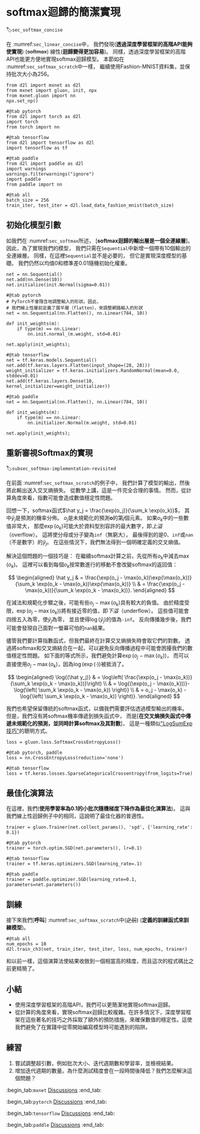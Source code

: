 # softmax迴歸的簡潔實現
:label:`sec_softmax_concise`

在 :numref:`sec_linear_concise`中，
我們發現(**透過深度學習框架的高階API能夠使實現**)
(~~softmax~~)
線性(**迴歸變得更加容易**)。
同樣，透過深度學習框架的高階API也能更方便地實現softmax迴歸模型。
本節如在 :numref:`sec_softmax_scratch`中一樣，
繼續使用Fashion-MNIST資料集，並保持批次大小為256。

```{.python .input}
from d2l import mxnet as d2l
from mxnet import gluon, init, npx
from mxnet.gluon import nn
npx.set_np()
```

```{.python .input}
#@tab pytorch
from d2l import torch as d2l
import torch
from torch import nn
```

```{.python .input}
#@tab tensorflow
from d2l import tensorflow as d2l
import tensorflow as tf
```

```{.python .input}
#@tab paddle
from d2l import paddle as d2l
import warnings
warnings.filterwarnings("ignore")
import paddle
from paddle import nn
```

```{.python .input}
#@tab all
batch_size = 256
train_iter, test_iter = d2l.load_data_fashion_mnist(batch_size)
```

## 初始化模型引數

如我們在 :numref:`sec_softmax`所述，
[**softmax迴歸的輸出層是一個全連線層**]。
因此，為了實現我們的模型，
我們只需在`Sequential`中新增一個帶有10個輸出的全連線層。
同樣，在這裡`Sequential`並不是必要的，
但它是實現深度模型的基礎。
我們仍然以均值0和標準差0.01隨機初始化權重。

```{.python .input}
net = nn.Sequential()
net.add(nn.Dense(10))
net.initialize(init.Normal(sigma=0.01))
```

```{.python .input}
#@tab pytorch
# PyTorch不會隱含地調整輸入的形狀。因此，
# 我們線上性層前定義了展平層（flatten），來調整網路輸入的形狀
net = nn.Sequential(nn.Flatten(), nn.Linear(784, 10))

def init_weights(m):
    if type(m) == nn.Linear:
        nn.init.normal_(m.weight, std=0.01)

net.apply(init_weights);
```

```{.python .input}
#@tab tensorflow
net = tf.keras.models.Sequential()
net.add(tf.keras.layers.Flatten(input_shape=(28, 28)))
weight_initializer = tf.keras.initializers.RandomNormal(mean=0.0, stddev=0.01)
net.add(tf.keras.layers.Dense(10, kernel_initializer=weight_initializer))
```

```{.python .input}
#@tab paddle
net = nn.Sequential(nn.Flatten(), nn.Linear(784, 10))

def init_weights(m):
    if type(m) == nn.Linear:
        nn.initializer.Normal(m.weight, std=0.01)

net.apply(init_weights);
```

## 重新審視Softmax的實現
:label:`subsec_softmax-implementation-revisited`

在前面 :numref:`sec_softmax_scratch`的例子中，
我們計算了模型的輸出，然後將此輸出送入交叉熵損失。
從數學上講，這是一件完全合理的事情。
然而，從計算角度來看，指數可能會造成數值穩定性問題。

回想一下，softmax函式$\hat y_j = \frac{\exp(o_j)}{\sum_k \exp(o_k)}$，
其中$\hat y_j$是預測的機率分佈。
$o_j$是未規範化的預測$\mathbf{o}$的第$j$個元素。
如果$o_k$中的一些數值非常大，
那麼$\exp(o_k)$可能大於資料型別容許的最大數字，即*上溢*（overflow）。
這將使分母或分子變為`inf`（無窮大），
最後得到的是0、`inf`或`nan`（不是數字）的$\hat y_j$。
在這些情況下，我們無法得到一個明確定義的交叉熵值。

解決這個問題的一個技巧是：
在繼續softmax計算之前，先從所有$o_k$中減去$\max(o_k)$。
這裡可以看到每個$o_k$按常數進行的移動不會改變softmax的返回值：

$$
\begin{aligned}
\hat y_j & =  \frac{\exp(o_j - \max(o_k))\exp(\max(o_k))}{\sum_k \exp(o_k - \max(o_k))\exp(\max(o_k))} \\
& = \frac{\exp(o_j - \max(o_k))}{\sum_k \exp(o_k - \max(o_k))}.
\end{aligned}
$$


在減法和規範化步驟之後，可能有些$o_j - \max(o_k)$具有較大的負值。
由於精度受限，$\exp(o_j - \max(o_k))$將有接近零的值，即*下溢*（underflow）。
這些值可能會四捨五入為零，使$\hat y_j$為零，
並且使得$\log(\hat y_j)$的值為`-inf`。
反向傳播幾步後，我們可能會發現自己面對一螢幕可怕的`nan`結果。

儘管我們要計算指數函式，但我們最終在計算交叉熵損失時會取它們的對數。
透過將softmax和交叉熵結合在一起，可以避免反向傳播過程中可能會困擾我們的數值穩定性問題。
如下面的等式所示，我們避免計算$\exp(o_j - \max(o_k))$，
而可以直接使用$o_j - \max(o_k)$，因為$\log(\exp(\cdot))$被抵消了。

$$
\begin{aligned}
\log{(\hat y_j)} & = \log\left( \frac{\exp(o_j - \max(o_k))}{\sum_k \exp(o_k - \max(o_k))}\right) \\
& = \log{(\exp(o_j - \max(o_k)))}-\log{\left( \sum_k \exp(o_k - \max(o_k)) \right)} \\
& = o_j - \max(o_k) -\log{\left( \sum_k \exp(o_k - \max(o_k)) \right)}.
\end{aligned}
$$

我們也希望保留傳統的softmax函式，以備我們需要評估透過模型輸出的機率。
但是，我們沒有將softmax機率傳遞到損失函式中，
而是[**在交叉熵損失函式中傳遞未規範化的預測，並同時計算softmax及其對數**]，
這是一種類似["LogSumExp技巧"](https://en.wikipedia.org/wiki/LogSumExp)的聰明方式。

```{.python .input}
loss = gluon.loss.SoftmaxCrossEntropyLoss()
```

```{.python .input}
#@tab pytorch, paddle
loss = nn.CrossEntropyLoss(reduction='none')
```

```{.python .input}
#@tab tensorflow
loss = tf.keras.losses.SparseCategoricalCrossentropy(from_logits=True)
```

## 最佳化演算法

在這裡，我們(**使用學習率為0.1的小批次隨機梯度下降作為最佳化演算法**)。
這與我們線上性迴歸例子中的相同，這說明了最佳化器的普適性。

```{.python .input}
trainer = gluon.Trainer(net.collect_params(), 'sgd', {'learning_rate': 0.1})
```

```{.python .input}
#@tab pytorch
trainer = torch.optim.SGD(net.parameters(), lr=0.1)
```

```{.python .input}
#@tab tensorflow
trainer = tf.keras.optimizers.SGD(learning_rate=.1)
```

```{.python .input}
#@tab paddle
trainer = paddle.optimizer.SGD(learning_rate=0.1, parameters=net.parameters())
```

## 訓練

接下來我們[**呼叫**] :numref:`sec_softmax_scratch`中(~~之前~~)
(**定義的訓練函式來訓練模型**)。

```{.python .input}
#@tab all
num_epochs = 10
d2l.train_ch3(net, train_iter, test_iter, loss, num_epochs, trainer)
```

和以前一樣，這個演算法使結果收斂到一個相當高的精度，而且這次的程式碼比之前更精簡了。

## 小結

* 使用深度學習框架的高階API，我們可以更簡潔地實現softmax迴歸。
* 從計算的角度來看，實現softmax迴歸比較複雜。在許多情況下，深度學習框架在這些著名的技巧之外採取了額外的預防措施，來確保數值的穩定性。這使我們避免了在實踐中從零開始編寫模型時可能遇到的陷阱。

## 練習

1. 嘗試調整超引數，例如批次大小、迭代週期數和學習率，並檢視結果。
1. 增加迭代週期的數量。為什麼測試精度會在一段時間後降低？我們怎麼解決這個問題？

:begin_tab:`mxnet`
[Discussions](https://discuss.d2l.ai/t/1794)
:end_tab:

:begin_tab:`pytorch`
[Discussions](https://discuss.d2l.ai/t/1793)
:end_tab:

:begin_tab:`tensorflow`
[Discussions](https://discuss.d2l.ai/t/1792)
:end_tab:

:begin_tab:`paddle`
[Discussions](https://discuss.d2l.ai/t/11761)
:end_tab:
